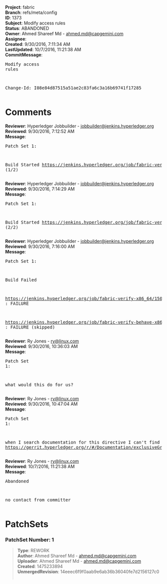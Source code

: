 <strong>Project</strong>: fabric<br><strong>Branch</strong>: refs/meta/config<br><strong>ID</strong>: 1373<br><strong>Subject</strong>: Modify access rules<br><strong>Status</strong>: ABANDONED<br><strong>Owner</strong>: Ahmed Shareef Md - ahmed.md@capgemini.com<br><strong>Assignee</strong>:<br><strong>Created</strong>: 9/30/2016, 7:11:34 AM<br><strong>LastUpdated</strong>: 10/7/2016, 11:21:38 AM<br><strong>CommitMessage</strong>:<br><pre>Modify access rules

Change-Id: I08e84d87515a51ae2c83fa6c3a16b69741f17285
</pre><h1>Comments</h1><strong>Reviewer</strong>: Hyperledger Jobbuilder - jobbuilder@jenkins.hyperledger.org<br><strong>Reviewed</strong>: 9/30/2016, 7:12:52 AM<br><strong>Message</strong>: <pre>Patch Set 1:

Build Started https://jenkins.hyperledger.org/job/fabric-verify-x86_64/1509/ (1/2)</pre><strong>Reviewer</strong>: Hyperledger Jobbuilder - jobbuilder@jenkins.hyperledger.org<br><strong>Reviewed</strong>: 9/30/2016, 7:14:29 AM<br><strong>Message</strong>: <pre>Patch Set 1:

Build Started https://jenkins.hyperledger.org/job/fabric-verify-behave-x86_64/424/ (2/2)</pre><strong>Reviewer</strong>: Hyperledger Jobbuilder - jobbuilder@jenkins.hyperledger.org<br><strong>Reviewed</strong>: 9/30/2016, 7:16:00 AM<br><strong>Message</strong>: <pre>Patch Set 1:

Build Failed 

https://jenkins.hyperledger.org/job/fabric-verify-x86_64/1509/ : FAILURE

https://jenkins.hyperledger.org/job/fabric-verify-behave-x86_64/424/ : FAILURE (skipped)</pre><strong>Reviewer</strong>: Ry Jones - ry@linux.com<br><strong>Reviewed</strong>: 9/30/2016, 10:36:03 AM<br><strong>Message</strong>: <pre>Patch Set 1:

what would this do for us?</pre><strong>Reviewer</strong>: Ry Jones - ry@linux.com<br><strong>Reviewed</strong>: 9/30/2016, 10:47:04 AM<br><strong>Message</strong>: <pre>Patch Set 1:

when I search documentation for this directive I can't find anything. https://gerrit.hyperledger.org/r/#/Documentation/exclusiveGroupPermissions</pre><strong>Reviewer</strong>: Ry Jones - ry@linux.com<br><strong>Reviewed</strong>: 10/7/2016, 11:21:38 AM<br><strong>Message</strong>: <pre>Abandoned

no contact from committer</pre><h1>PatchSets</h1><h3>PatchSet Number: 1</h3><blockquote><strong>Type</strong>: REWORK<br><strong>Author</strong>: Ahmed Shareef Md - ahmed.md@capgemini.com<br><strong>Uploader</strong>: Ahmed Shareef Md - ahmed.md@capgemini.com<br><strong>Created</strong>: 1475233894<br><strong>UnmergedRevision</strong>: 14eeec6f9f0aab9e6ab36b36040fe7d2156127c0<br><br></blockquote>